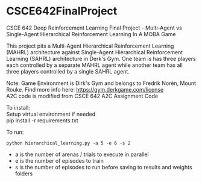 # CSCE642FinalProject
CSCE 642 Deep Reinforcement Learning Final Project - Multi-Agent vs Single-Agent Hierarchical Reinforcement Learning In A MOBA Game

This project pits a Multi-Agent Hierarchical Reinforcement Learning (MAHRL) architecture against Single-Agent Hierarchical Reinforcement Learning (SAHRL) architecture in Derk's Gym. One team is has three players each controlled by a separate MAHRL agent while another team has all three players controlled by a single SAHRL agent. 

Note: Game Environment is Dirk's Gym and belongs to Fredrik Norén, Mount Rouke. Find more info here: https://gym.derkgame.com/license \
A2C code is modified from CSCE 642 A2C Assignment Code

To install: \
Setup virtual environment if needed \
pip install -r requirements.txt

To run:
```
python hierarchical_learning.py -a 5 -e 6 -s 2  
```

- a is the number of arenas / trials to execute in parallel
- e is the number of episodes to train
- s is the number of episodes to run before saving to results and weights folders